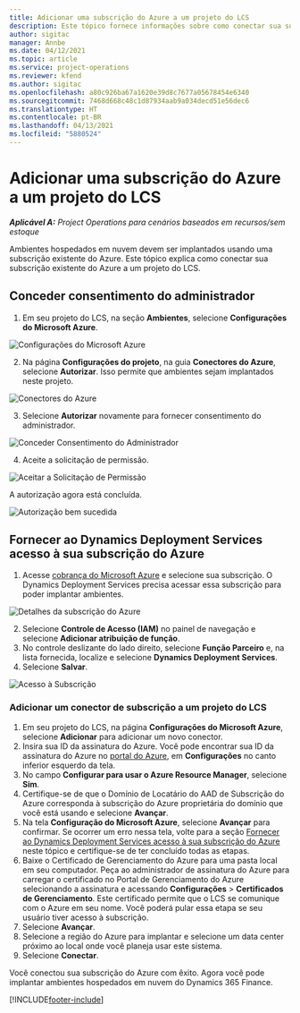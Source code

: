```yaml
---
title: Adicionar uma subscrição do Azure a um projeto do LCS
description: Este tópico fornece informações sobre como conectar sua subscrição do Azure a um projeto do LCS.
author: sigitac
manager: Annbe
ms.date: 04/12/2021
ms.topic: article
ms.service: project-operations
ms.reviewer: kfend
ms.author: sigitac
ms.openlocfilehash: a80c926ba67a1620e39d8c7677a05678454e6340
ms.sourcegitcommit: 7468d668c48c1d87934aab9a034decd51e56dec6
ms.translationtype: HT
ms.contentlocale: pt-BR
ms.lasthandoff: 04/13/2021
ms.locfileid: "5880524"
---
```

# <a name="add-an-azure-subscription-to-an-lcs-project"></a>Adicionar uma subscrição do Azure a um projeto do LCS

_**Aplicável A:** Project Operations para cenários baseados em recursos/sem estoque_

Ambientes hospedados em nuvem devem ser implantados usando uma subscrição existente do Azure. Este tópico explica como conectar sua subscrição existente do Azure a um projeto do LCS. 

## <a name="grant-admin-consent"></a>Conceder consentimento do administrador

1. Em seu projeto do LCS, na seção **Ambientes**, selecione **Configurações do Microsoft Azure**.

![Configurações do Microsoft Azure](./media/1MicrosoftAzureSettings.png)

2. Na página **Configurações do projeto**, na guia **Conectores do Azure**, selecione **Autorizar**. Isso permite que ambientes sejam implantados neste projeto.

![Conectores do Azure](./media/2AzureConnectors.png)

3. Selecione **Autorizar** novamente para fornecer consentimento do administrador.

![Conceder Consentimento do Administrador](./media/3GrantAdminConsent.png)

4. Aceite a solicitação de permissão.

![Aceitar a Solicitação de Permissão](./media/4AcceptPermissionRequest.png)

A autorização agora está concluída. 

![Autorização bem sucedida](./media/5AuthorizationComplete.png)

## <a name="provide-dynamics-deployment-services-access-to-your-azure-subscription"></a><a name="provide"></a>Fornecer ao Dynamics Deployment Services acesso à sua subscrição do Azure

1. Acesse [cobrança do Microsoft Azure](https://portal.azure.com/#blade/Microsoft\_Azure\_Billing/SubscriptionsBlade) e selecione sua subscrição. O Dynamics Deployment Services precisa acessar essa subscrição para poder implantar ambientes.

![Detalhes da subscrição do Azure](./media/6AzureSubscription.png)

2. Selecione **Controle de Acesso (IAM)** no painel de navegação e selecione **Adicionar atribuição de função**.
3. No controle deslizante do lado direito, selecione **Função Parceiro** e, na lista fornecida, localize e selecione **Dynamics Deployment Services**. 
4. Selecione **Salvar**.

![Acesso à Subscrição](./media/7SubscriptionAccess.png)

### <a name="add-a-subscription-connector-to-an-lcs-project"></a>Adicionar um conector de subscrição a um projeto do LCS

1. Em seu projeto do LCS, na página **Configurações do Microsoft Azure**, selecione **Adicionar** para adicionar um novo conector.
2. Insira sua ID da assinatura do Azure. Você pode encontrar sua ID da assinatura do Azure no [portal do Azure](https://ms.portal.azure.com/), em **Configurações** no canto inferior esquerdo da tela.
3. No campo **Configurar para usar o Azure Resource Manager**, selecione **Sim**.
4. Certifique-se de que o Domínio de Locatário do AAD de Subscrição do Azure corresponda à subscrição do Azure proprietária do domínio que você está usando e selecione **Avançar**.
5. Na tela **Configuração do Microsoft Azure**, selecione **Avançar** para confirmar. Se ocorrer um erro nessa tela, volte para a seção [Fornecer ao Dynamics Deployment Services acesso à sua subscrição do Azure](#provide) neste tópico e certifique-se de ter concluído todas as etapas.
6. Baixe o Certificado de Gerenciamento do Azure para uma pasta local em seu computador. Peça ao administrador de assinatura do Azure para carregar o certificado no Portal de Gerenciamento do Azure selecionando a assinatura e acessando **Configurações** > **Certificados de Gerenciamento**. Este certificado permite que o LCS se comunique com o Azure em seu nome. Você poderá pular essa etapa se seu usuário tiver acesso à subscrição.
7. Selecione **Avançar**.
8. Selecione a região do Azure para implantar e selecione um data center próximo ao local onde você planeja usar este sistema.
9.  Selecione **Conectar**.

Você conectou sua subscrição do Azure com êxito. Agora você pode implantar ambientes hospedados em nuvem do Dynamics 365 Finance.




[!INCLUDE[footer-include](../includes/footer-banner.md)]

